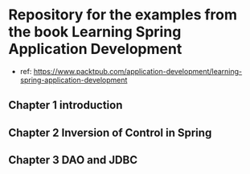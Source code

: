 # Repository for the examples from the book Learning Spring Application Development
- ref: https://www.packtpub.com/application-development/learning-spring-application-development

## Chapter 1 introduction
## Chapter 2 Inversion of Control in Spring
## Chapter 3 DAO and JDBC